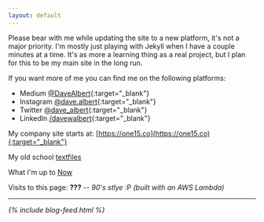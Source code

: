 ```yaml
---
layout: default
---
```



Please bear with me while updating the site to a new platform, it's not a major priority.  I'm mostly just playing with Jekyll when I have a couple minutes at a time.  It's as more a learning thing as a real project, but I plan for this to be my main site in the long run.

If you want more of me you can find me on the following platforms:

* Medium [@DaveAlbert](https://medium.com/@DaveAlbert){:target="_blank"}
* Instagram [@dave.albert](https://www.instagram.com/dave.albert/){:target="_blank"}
* Twitter [@dave_albert](https://twitter.com/dave_albert){:target="_blank"}
* LinkedIn [/davewalbert](https://www.linkedin.com/in/davewalbert/){:target="_blank"}

My company site starts at: [https://one15.co](https://one15.co){:target="_blank"}

My old school [textfiles](/textfiles/)

What I'm up to [Now](/now)

Visits to this page: <span style="font-weight: bold;" id="counter">???</span> -- <i>90's stlye</i> :P <i>(built with an AWS Lambda)

---

<div>
{% include blog-feed.html %}
</div>

<script src="https://code.jquery.com/jquery-3.2.1.min.js"></script>
<script src="./main.js"></script>
